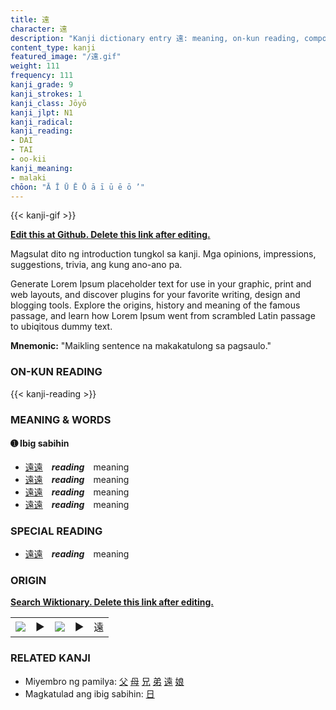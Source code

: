 ```yaml
---
title: 遠
character: 遠
description: "Kanji dictionary entry 遠: meaning, on-kun reading, compounds, origin, related kanji"
content_type: kanji
featured_image: "/遠.gif"
weight: 111
frequency: 111
kanji_grade: 9
kanji_strokes: 1
kanji_class: Jōyō
kanji_jlpt: N1
kanji_radical: 
kanji_reading: 
- DAI
- TAI
- oo-kii
kanji_meaning:
- malaki
chōon: "Ā Ī Ū Ē Ō ā ī ū ē ō ’"
---
```

[//]: # (Don't edit the line below. Kanji animated GIF code is automatically generated.)
{{< kanji-gif >}}

[//]: # (Edit below this line.)

**[Edit this at Github. Delete this link after editing.](https://github.com/tim0g/tim/tree/main/content/kanji/遠/index.md)**

Magsulat dito ng introduction tungkol sa kanji. Mga opinions, impressions, suggestions, trivia, ang kung ano-ano pa.

Generate Lorem Ipsum placeholder text for use in your graphic, print and web layouts, and discover plugins for your favorite writing, design and blogging tools. Explore the origins, history and meaning of the famous passage, and learn how Lorem Ipsum went from scrambled Latin passage to ubiqitous dummy text.
 
**Mnemonic:** "Maikling sentence na makakatulong sa pagsaulo."

### ON-KUN READING

[//]: # (Don't edit the line below. ON-KUN READING code is automatically generated.)
{{< kanji-reading >}}

### MEANING & WORDS

#### ➊ **Ibig sabihin**
  - [遠](../遠)[遠](../遠)　***reading***　meaning
  - [遠](../遠)[遠](../遠)　***reading***　meaning
  - [遠](../遠)[遠](../遠)　***reading***　meaning
  - [遠](../遠)[遠](../遠)　***reading***　meaning

### SPECIAL READING
  - [遠](../遠)[遠](../遠)　***reading***　meaning

### ORIGIN

**[Search Wiktionary. Delete this link after editing.](https://wiktionary.org/wiki/遠)**
<table class="kanji-table"><tr><td>
<img src="60px-遠-bronze.svg.png">
</td><td>▶</td><td>
<img src="60px-遠-oracle.svg.png">
</td><td>▶</td>
<td class="kanji-origin">遠</td>
</tr></table>

### RELATED KANJI
- Miyembro ng pamilya: [父](../父) [母](../母) [兄](../兄) [弟](../弟) [遠](../遠) [娘](../娘)
- Magkatulad ang ibig sabihin: [日](../日)
